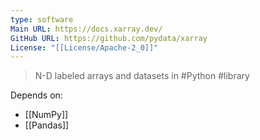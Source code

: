 ```yaml
---
type: software
Main URL: https://docs.xarray.dev/
GitHub URL: https://github.com/pydata/xarray
License: "[[License/Apache-2_0]]"
---
```

> N-D labeled arrays and datasets in #Python #library 

Depends on:
- [[NumPy]]
- [[Pandas]]
